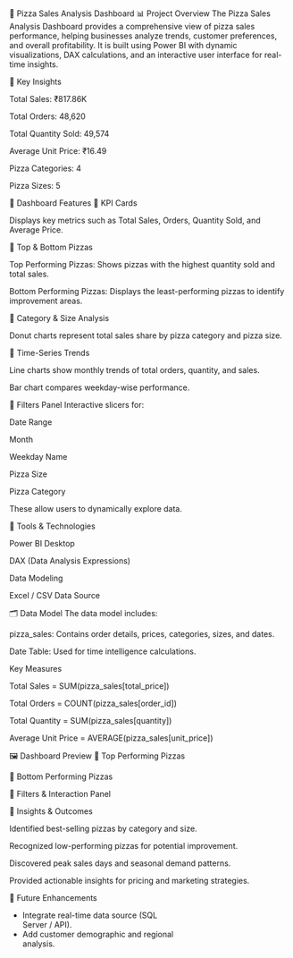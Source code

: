 🍕 Pizza Sales Analysis Dashboard
📊 Project Overview
The Pizza Sales Analysis Dashboard provides a comprehensive view of pizza sales performance, helping businesses analyze trends, customer preferences, and overall profitability.
It is built using Power BI with dynamic visualizations, DAX calculations, and an interactive user interface for real-time insights.

🚀 Key Insights

  Total Sales: ₹817.86K

  Total Orders: 48,620

  Total Quantity Sold: 49,574

  Average Unit Price: ₹16.49

  Pizza Categories: 4

  Pizza Sizes: 5


🧠 Dashboard Features
🔹 KPI Cards
  
  Displays key metrics such as Total Sales, Orders, Quantity Sold, and Average Price.

🔹 Top & Bottom Pizzas
  
   Top Performing Pizzas: Shows pizzas with the highest quantity sold and total sales. 
    
   Bottom Performing Pizzas: Displays the least-performing pizzas to identify improvement areas.

🔹 Category & Size Analysis

   Donut charts represent total sales share by pizza category and pizza size.

🔹 Time-Series Trends

  Line charts show monthly trends of total orders, quantity, and sales.

  Bar chart compares weekday-wise performance.


🔹 Filters Panel
Interactive slicers for:

  Date Range

  Month

 Weekday Name

 Pizza Size

 Pizza Category

  These allow users to dynamically explore data.

🧮 Tools & Technologies

  Power BI Desktop

  DAX (Data Analysis Expressions)

  Data Modeling

  Excel / CSV Data Source



🗂️ Data Model
The data model includes:

  pizza_sales: Contains order details, prices, categories, sizes, and dates.

  Date Table: Used for time intelligence calculations.


Key Measures

   Total Sales = SUM(pizza_sales[total_price])

   Total Orders = COUNT(pizza_sales[order_id])

   Total Quantity = SUM(pizza_sales[quantity])

   Average Unit Price = AVERAGE(pizza_sales[unit_price])

🖼️ Dashboard Preview
🔸 Top Performing Pizzas

🔸 Bottom Performing Pizzas

🔸 Filters & Interaction Panel

🎯 Insights & Outcomes

   Identified best-selling pizzas by category and size.

   Recognized low-performing pizzas for potential improvement.

   Discovered peak sales days and seasonal demand patterns.

  Provided actionable insights for pricing and marketing strategies.

🧩 Future Enhancements

* Integrate real-time data source (SQL  
   Server / API).
* Add customer demographic and regional  
   analysis.
